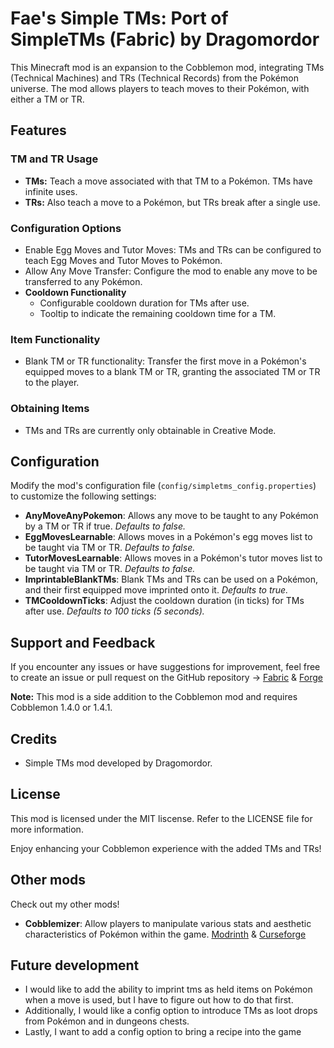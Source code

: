 # Fae's Simple TMs: Port of SimpleTMs (Fabric) by Dragomordor

This Minecraft mod is an expansion to the Cobblemon mod, integrating TMs (Technical Machines) and TRs (Technical Records) from the Pokémon universe. The mod allows players to teach moves to their Pokémon, with either a TM or TR.

## Features

### TM and TR Usage
- **TMs:** Teach a move associated with that TM to a Pokémon. TMs have infinite uses.
- **TRs:** Also teach a move to a Pokémon, but TRs break after a single use.

### Configuration Options
- Enable Egg Moves and Tutor Moves: TMs and TRs can be configured to teach Egg Moves and Tutor Moves to Pokémon.
- Allow Any Move Transfer: Configure the mod to enable any move to be transferred to any Pokémon.
- **Cooldown Functionality**
  - Configurable cooldown duration for TMs after use.
  - Tooltip to indicate the remaining cooldown time for a TM.

### Item Functionality
- Blank TM or TR functionality: Transfer the first move in a Pokémon's equipped moves to a blank TM or TR, granting the associated TM or TR to the player.

### Obtaining Items
- TMs and TRs are currently only obtainable in Creative Mode.

## Configuration

Modify the mod's configuration file (`config/simpletms_config.properties`) to customize the following settings:

- **AnyMoveAnyPokemon**: Allows any move to be taught to any Pokémon by a TM or TR if true. *Defaults to false.*
- **EggMovesLearnable**: Allows moves in a Pokémon's egg moves list to be taught via TM or TR. *Defaults to false.*
- **TutorMovesLearnable**: Allows moves in a Pokémon's tutor moves list to be taught via TM or TR. *Defaults to false.*
- **ImprintableBlankTMs**: Blank TMs and TRs can be used on a Pokémon, and their first equipped move imprinted onto it. *Defaults to true.*
- **TMCooldownTicks**: Adjust the cooldown duration (in ticks) for TMs after use. *Defaults to 100 ticks (5 seconds).*

## Support and Feedback

If you encounter any issues or have suggestions for improvement, feel free to create an issue or pull request on the GitHub repository -> [Fabric](https://github.com/Dragomordor/SimpleTMsFabric) & [Forge](https://github.com/Dragomordor/SimpleTMsForge)

**Note:** This mod is a side addition to the Cobblemon mod and requires Cobblemon 1.4.0 or 1.4.1.

## Credits

- Simple TMs mod developed by Dragomordor.

## License

This mod is licensed under the MIT liscense. Refer to the LICENSE file for more information.

Enjoy enhancing your Cobblemon experience with the added TMs and TRs!

## Other mods
Check out my other mods!
- **Cobblemizer**: Allow players to manipulate various stats and aesthetic characteristics of Pokémon within the game. [Modrinth](https://modrinth.com/mod/cobblemizer) & [Curseforge](https://www.curseforge.com/minecraft/mc-mods/cobblemizer)

## Future development

- I would like to add the ability to imprint tms as held items on Pokémon when a move is used, but I have to figure out how to do that first.
- Additionally, I would like a config option to introduce TMs as loot drops from Pokémon and in dungeons chests. 
- Lastly, I want to add a config option to bring a recipe into the game
